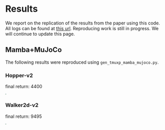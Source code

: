 # Results
We report on the replication of the results from the paper using this code. All logs can be found at [this url](https://box.nju.edu.cn/d/fe0603fd2bd5479eb8ee/). Reproducing work is still in progress. We will continue to update this page.
## Mamba+MuJoCo
The following results were reproduced using `gen_tmuxp_mamba_mujoco.py`.
### Hopper-v2
final return: 4400

<img src="https://sky.luofm.site:13284/luofm/2024/07/07/668aaf49be50c.png" style="zoom:20%;" />

### Walker2d-v2
final return: 9495

<img src="https://sky.luofm.site:13284/luofm/2024/07/07/668aaf6bdb48b.png" style="zoom: 20%;" />
